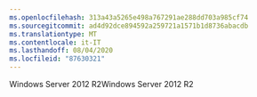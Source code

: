 ```yaml
---
ms.openlocfilehash: 313a43a5265e498a767291ae288dd703a985cf74
ms.sourcegitcommit: ad4d92dce894592a259721a1571b1d8736abacdb
ms.translationtype: MT
ms.contentlocale: it-IT
ms.lasthandoff: 08/04/2020
ms.locfileid: "87630321"
---
```

<span data-ttu-id="cdd74-101">Windows Server 2012 R2</span><span class="sxs-lookup"><span data-stu-id="cdd74-101">Windows Server 2012 R2</span></span>
